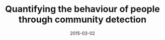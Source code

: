 ---
title: "Quantifying the behaviour of people through community detection"
collection: talks
type: "Invited talk"
permalink: /talks/2015-03-02-talk-7
venue: "Complexity Advisory Board, University of Warwick"
date: 2015-03-02
location: "Coventry, UK"
---